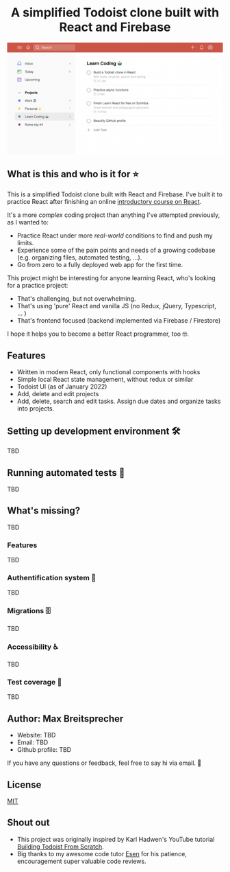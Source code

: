 <h1 align="center">A simplified Todoist clone built with React and Firebase</h1>

![Todoist Clone Screenshot](todoist-clone-preview.png)

## What is this and who is it for ⭐

This is a simplified Todoist clone built with React and Firebase.
I've built it to practice React after finishing an online [introductory course on React](https://scrimba.com/learn/learnreact).

It's a more _complex_ coding project than anything I've attempted previously, as I wanted to:

- Practice React under more _real-world_ conditions to find and push my limits.
- Experience some of the pain points and needs of a growing codebase (e.g. organizing files, automated testing, ...).
- Go from zero to a fully deployed web app for the first time.

This project might be interesting for anyone learning React, who's looking for a practice project:

- That's challenging, but not overwhelming.
- That's using 'pure' React and vanilla JS (no Redux, jQuery, Typescript, ... )
- That's frontend focused (backend implemented via Firebase / Firestore)

I hope it helps you to become a better React programmer, too 🤓.

## Features

- Written in modern React, only functional components with hooks
- Simple local React state management, without redux or similar
- Todoist UI (as of January 2022)
- Add, delete and edit projects
- Add, delete, search and edit tasks. Assign due dates and organize tasks into projects.

## Setting up development environment 🛠

TBD

## Running automated tests 🚥

TBD

## What's missing?

TBD

### Features

TBD

### Authentification system 🔐

TBD

### Migrations 🗄

TBD

### Accessibility ♿

TBD

### Test coverage 🧪

TBD

## Author: Max Breitsprecher

- Website: TBD
- Email: TBD
- Github profile: TBD

If you have any questions or feedback, feel free to say hi via email. 👋

## License

[MIT](https://opensource.org/licenses/MIT)

## Shout out

- This project was originally inspired by Karl Hadwen's YouTube tutorial [Building Todoist From Scratch](https://youtu.be/HgfA4W_VjmI).
- Big thanks to my awesome code tutor [Esen](https://github.com/snqb) for his patience, encouragement super valuable code reviews.
